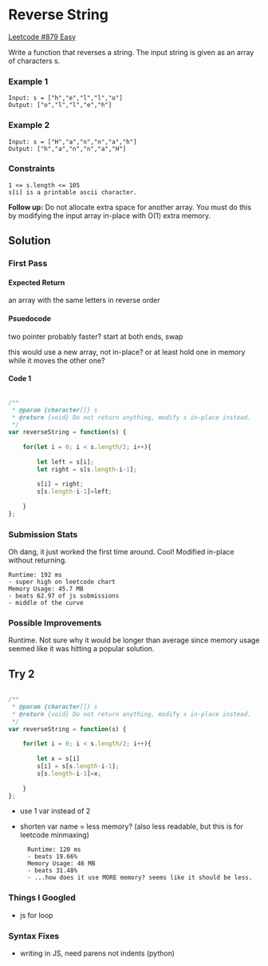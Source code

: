 # Reverse String

[Leetcode #879 Easy](https://leetcode.com/explore/interview/card/top-interview-questions-easy/127/strings/879/)

Write a function that reverses a string. The input string is given as an array of characters s.

### Example 1

    Input: s = ["h","e","l","l","o"]
    Output: ["o","l","l","e","h"]

### Example 2

    Input: s = ["H","a","n","n","a","h"]
    Output: ["h","a","n","n","a","H"]

### Constraints

    1 <= s.length <= 105
    s[i] is a printable ascii character.

**Follow up:** Do not allocate extra space for another array. You must do this by modifying the input array in-place with O(1) extra memory.

## Solution

### First Pass

#### Expected Return

an array with the same letters in reverse order

#### Psuedocode

two pointer probably faster?
start at both ends, swap

this would use a new array, not in-place?
or at least hold one in memory while it moves the other one?


#### Code 1
```javascript

/**
 * @param {character[]} s
 * @return {void} Do not return anything, modify s in-place instead.
 */
var reverseString = function(s) {
    
    for(let i = 0; i < s.length/2; i++){
        
        let left = s[i];
        let right = s[s.length-i-1];
        
        s[i] = right;
        s[s.length-i-1]=left;
        
    }
};
```

### Submission Stats

Oh dang, it just worked the first time around. Cool! Modified in-place without returning.

    Runtime: 192 ms
    - super high on leetcode chart
    Memory Usage: 45.7 MB
    - beats 62.97 of js submissions
    - middle of the curve

### Possible Improvements

Runtime. Not sure why it would be longer than average since memory usage seemed like it was hitting a popular solution.

## Try 2

```javascript

/**
 * @param {character[]} s
 * @return {void} Do not return anything, modify s in-place instead.
 */
var reverseString = function(s) {
    
    for(let i = 0; i < s.length/2; i++){
        
        let x = s[i]
        s[i] = s[s.length-i-1];
        s[s.length-i-1]=x;
        
    }
};

```

* use 1 var instead of 2
* shorten var name = less memory? (also less readable, but this is for leetcode minmaxing)

        Runtime: 120 ms
        - beats 19.66%
        Memory Usage: 46 MB
        - beats 31.48%
        - ...how does it use MORE memory? seems like it should be less.

### Things I Googled

* js for loop

### Syntax Fixes

* writing in JS, need parens not indents (python)